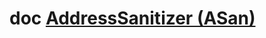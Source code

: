 # doc [AddressSanitizer (ASan)](https://chromium.googlesource.com/chromium/src/+/HEAD/docs/asan.md)



